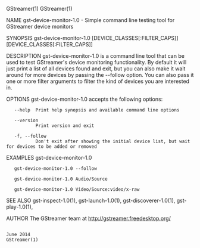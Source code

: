 GStreamer(1)                                                                                                                                                                                                                                                                                               GStreamer(1)

NAME
       gst-device-monitor-1.0 - Simple command line testing tool for GStreamer device monitors

SYNOPSIS
       gst-device-monitor-1.0 [DEVICE_CLASSES[:FILTER_CAPS]] [DEVICE_CLASSES[:FILTER_CAPS]]

DESCRIPTION
       gst-device-monitor-1.0  is  a command line tool that can be used to test GStreamer's device monitoring functionality. By default it will just print a list of all devices found and exit, but you can also make it wait around for more devices by passing the --follow option. You can also pass it one or more
       filter arguments to filter the kind of devices you are interested in.

OPTIONS
       gst-device-monitor-1.0 accepts the following options:

       --help  Print help synopsis and available command line options

       --version
               Print version and exit

       -f, --follow
               Don't exit after showing the initial device list, but wait for devices to be added or removed

EXAMPLES
       gst-device-monitor-1.0

       gst-device-monitor-1.0 --follow

       gst-device-monitor-1.0 Audio/Source

       gst-device-monitor-1.0 Video/Source:video/x-raw

SEE ALSO
       gst-inspect-1.0(1), gst-launch-1.0(1), gst-discoverer-1.0(1), gst-play-1.0(1),

AUTHOR
       The GStreamer team at http://gstreamer.freedesktop.org/

                                                                                                                                                       June 2014                                                                                                                                           GStreamer(1)
